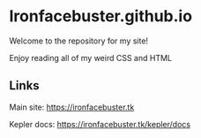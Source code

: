 # Ironfacebuster.github.io
Welcome to the repository for my site!

Enjoy reading all of my weird CSS and HTML


## Links
Main site: https://ironfacebuster.tk

Kepler docs: https://ironfacebuster.tk/kepler/docs
